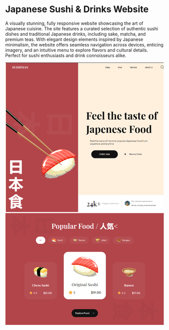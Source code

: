 # Japanese Sushi & Drinks Website

A visually stunning, fully responsive website showcasing the art of Japanese cuisine. The site features a curated selection of authentic sushi dishes and traditional Japanese drinks, including sake, matcha, and premium teas. With elegant design elements inspired by Japanese minimalism, the website offers seamless navigation across devices, enticing imagery, and an intuitive menu to explore flavors and cultural details. Perfect for sushi enthusiasts and drink connoisseurs alike.

<img src="./assets/preview1.png"/>
<img src="assets/preview2.png"/>
